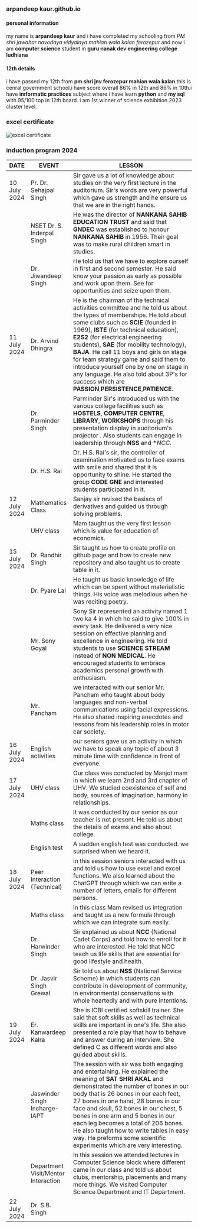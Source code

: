 ### arpandeep kaur.github.io
#### personal information
my name is **arpandeep kaur** and i have completed my schooling from *PM shri jawahar navodaya vidyalaya mahian wala kalan ferozepur* and now i am **computer science** student in **guru nanak dev engineering college ludhiana**
#### 12th details 
i have passed my 12th from **pm shri jnv ferozepur mahian wala kalan**.this is cenral government school.i have score overall 86% in 12th and 86% in 10th.i have **imformatic practices** subject where i have learn **python** and **my sql** with 95/100 top in 12th board. i am 1st winner of science exhibition 2023 cluster level.
### excel certificate
![excel certificate](https://github.com/user-attachments/assets/62ce6654-7441-46e8-abde-51cd417be9aa)
### induction program 2024
| DATE | EVENT | LESSON|
| ----------- | ------------ | ----------- |
| 10 July 2024 | Pr. Dr. Sehajpal Singh | Sir gave us a lot of knowledge about studies on the very first lecture in the auditorium. Sir's words are very powerful which gave us strength and he ensure us that we are in the right hands.|
|               | NSET Dr. S. Inderpal Singh | He was the director of **NANKANA SAHIB EDUCATION TRUST** and said that **GNDEC** was established to honour **NANKANA SAHIB** in 1956. Their goal was to make rural children smart in studies.|
|               | Dr. Jiwandeep Singh | He told us that we have to explore ourself in first and second semester. He said know your passion as early as possible and work upon them. See for opportunities and seize upon them.|
| 11 July 2024 | Dr. Arvind Dhingra | He is the chairman of the technical activities committee and he told us about the types of memberships. He told about some clubs such as **SCIE** (founded in 1969), **ISTE** (for technical education), **E2S2** (for electrical engineering students), **SAE** (for mobility technology), **BAJA**. He call 11 boys and girls on stage for team strategy game and said them to introduce yourself one by one on stage in any language. He also told about 3P's for success which are **PASSION**,**PERSISTENCE**,**PATIENCE**.
|               | Dr. Parminder Singh | Parminder Sir's introduced us with the various college facilities such as **HOSTELS**, **COMPUTER CENTRE**, **LIBRARY**, **WORKSHOPS** through his presentation display in auditorium's projector . Also students can engage in leadership through **NSS** and **NCC*.|
|               | Dr. H.S. Rai | Dr. H.S. Rai's sir, the controller of examination motivated us to face exams with smile and shared that it is opportunity to shine. He started the group **CODE GNE** and interested students participated in it.|
| 12 July 2024 | Mathematics Class | Sanjay sir revised the basiscs of derivatives and guided us through solving problems.|
|               | UHV class | Mam taught us the very first lesson which is value for education of economics.|
| 15 July 2024 | Dr. Randhir Singh | Sir taught us how to create profile on github page and how to create new repository and also taught us to create table in it.|
|                  | Dr. Pyare Lal | He taught us basic knowledge of life which can be spent without materialistic things. His voice was melodious when he was reciting poetry.|
|                | Mr. Sony Goyal | Sony Sir represented an activity named 1 two ka 4 in which he said to give 100% in every task. He delivered a very nice session on effective planning and excellence in engineering. He told students to use **SCIENCE STREAM** instead of **NON MEDICAL**. He encouraged students to embrace academics personal growth with enthusiasm.|
|                | Mr. Pancham | we interacted with our senior Mr. Pancham who taught about body languages and non-verbal communications using facial expressions. He also shared inspiring anecdotes and lessons from his leadership roles in motor car society. |
| 16 July 2024 | English activities | our seniors gave us an activity in which we have to speak any topic of about 3 minute time with confidence in front of everyone.|
| 17 July 2024 | UHV class | Our class was conducted by Manjot mam in which we learn 2nd and 3rd chapter of UHV. We studied coexistence of self and body, sources of imagination, harmony in relationships.|
|              | Maths class | It was conducted by our senior as our teacher is not present. He told us about the details of exams and also about college.|
|              | English test |  A sudden english test was conducted. we surprised when we heard it.|
| 18 July 2024 | Peer Interaction (Technical) | In this session seniors interacted with us and told us how to use excel and excel functions. We also learned about the ChatGPT through which we can write a number of letters, emails for different persons.|
|              | Maths class | In this class Mam revised us integration and taught us a new formula through which we can integrate sum easily.|
|              | Dr. Harwinder Singh | Sir explained us about **NCC** (National Cadet Corps) and told how to enroll for it who are interested. He told that NCC teach us life skills that are essential for good lifestyle and health.|
|              | Dr. Jasvir Singh Grewal | Sir told us about **NSS** (National Service Scheme) in which students can contribute in development of community, in environmental conservations with whole heartedly and with pure intentions.|
| 19 July 2024 | Er. Kanwardeep Kalra | She is ICBI certified softskill trainer. She said that soft skills as well as technical skills are important in one's life. She also presented a role play that how to behave and answer during an interview. She defined C as different words and also guided about skills.|
|               | Jaswinder Singh Incharge- IAPT | The session with sir was both engaging and entertaining. He explained the meaning of **SAT SHRI AKAL**  and demonstrated the number of bones in our body that is 26 bones in our each feet, 27 bones in one hand, 28 bones in our face and skull, 52 bones in our chest, 5 bones in one arm and 5 bones in our each leg becomes a total of 206 bones. He also taught how to write tables in easy way. He preforms some scientific experiments which are very interesting.|
|                | Department Visit/Mentor Interaction | In this session we attended lectures in Computer Science block where different came in our class and told us about clubs, mentorship, placements and many more things. We visited Computer Science Department and IT Department.|
| 22 July 2024 | Dr. S.B. Singh |



